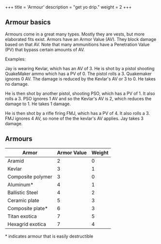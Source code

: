 +++
title = 'Armour'
description = "get yo drip."
weight = 2
+++

## Armour basics
Armours come in a great many types. Mostly they are vests, but more elaborated fits exist. Armors have an Armor Value (AV). They block damage based on that AV. Note that many ammunitions have a Penetration Value (PV) that bypass certain amounts of AV.

Examples:  

Jay is wearing Kevlar, which has an AV of 3. He is shot by a pistol shooting QuakeMaker ammo which has a PV of 0. The pistol rolls a 3. Quakemaker ignores 0 AV. The damage is reduced by the Kevlar's AV or 3 to 0. He takes no damage.  

He is then shot by another pistol, shooting PSO, which has a PV of 1. It also rolls a 3. PSO ignores 1 AV and so the Kevlar's AV is 2, which reduces the damage to 1. He takes 1 damage.  

He is then shot by a rifle firing FMJ, which has a PV of 4. It also rolls a 3. FMJ ignores 4 AV, so none of the the kevlar's AV applies. Jay takes 3 damage. 


## Armours

| Armor             | Armor Value | Weight |
|-------------------|-------------|--------|
| Aramid            |           2 |      0 |
| Kevlar            |           3 |      1 |
| Composite polymer |           3 |      0 |
| Aluminum*         |           4 |      1 |
| Ballistic Steel   |           4 |      2 |
| Ceramic plate     |           5 |      3 |
| Composite plate*  |           6 |      3 |
| Titan exotica     |           7 |      5 |
| Hexagrid exotica  |           7 |      4 |

\* indicates armour that is easily destructible

